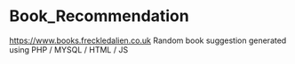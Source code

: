 # Book_Recommendation
https://www.books.freckledalien.co.uk
Random book suggestion generated using PHP / MYSQL / HTML / JS 

